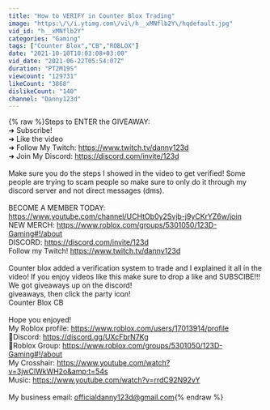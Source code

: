 ```yaml
---
title: "How to VERIFY in Counter Blox Trading"
image: "https:\/\/i.ytimg.com\/vi\/h__xMNflb2Y\/hqdefault.jpg"
vid_id: "h__xMNflb2Y"
categories: "Gaming"
tags: ["Counter Blox","CB","ROBLOX"]
date: "2021-10-10T10:03:08+03:00"
vid_date: "2021-06-22T05:54:07Z"
duration: "PT2M19S"
viewcount: "129731"
likeCount: "3868"
dislikeCount: "140"
channel: "Danny123d"
---
```

{% raw %}Steps to ENTER the GIVEAWAY:<br />➜ Subscribe!<br />➜ Like the video<br />➜ Follow My Twitch: <a rel="nofollow" target="blank" href="https://www.twitch.tv/danny123d">https://www.twitch.tv/danny123d</a><br />➜ Join My Discord: <a rel="nofollow" target="blank" href="https://discord.com/invite/123d">https://discord.com/invite/123d</a><br /><br />Make sure you do the steps I showed in the video to get verified! Some people are trying to scam people so make sure to only do it through my discord server and not direct messages (dms).<br /><br />BECOME A MEMBER TODAY: <a rel="nofollow" target="blank" href="https://www.youtube.com/channel/UCHtOb0y2Svjb-j9yCKrYZ6w/join">https://www.youtube.com/channel/UCHtOb0y2Svjb-j9yCKrYZ6w/join</a><br />NEW MERCH: <a rel="nofollow" target="blank" href="https://www.roblox.com/groups/5301050/123D-Gaming#!/about">https://www.roblox.com/groups/5301050/123D-Gaming#!/about</a><br />DISCORD: <a rel="nofollow" target="blank" href="https://discord.com/invite/123d">https://discord.com/invite/123d</a><br />Follow my Twitch! <a rel="nofollow" target="blank" href="https://www.twitch.tv/danny123d">https://www.twitch.tv/danny123d</a><br /><br />Counter blox added a verification system to trade and I explained it all in the video! If you enjoy videos like this make sure to drop a like and SUBSCIBE!!!<br />We got giveaways up on the discord!<br />giveaways, then click the party icon!<br />Counter Blox CB<br /><br />Hope you enjoyed!<br />My Roblox profile: <a rel="nofollow" target="blank" href="https://www.roblox.com/users/17013914/profile">https://www.roblox.com/users/17013914/profile</a><br />🌟Discord: <a rel="nofollow" target="blank" href="https://discord.gg/UXcFbrN7Kg">https://discord.gg/UXcFbrN7Kg</a><br />🌟Roblox Group: <a rel="nofollow" target="blank" href="https://www.roblox.com/groups/5301050/123D-Gaming#!/about">https://www.roblox.com/groups/5301050/123D-Gaming#!/about</a><br />My Crosshair: <a rel="nofollow" target="blank" href="https://www.youtube.com/watch?v=3jwClWkWH2o&amp;t=54s">https://www.youtube.com/watch?v=3jwClWkWH2o&amp;t=54s</a><br />Music: <a rel="nofollow" target="blank" href="https://www.youtube.com/watch?v=rrdC92N92vY">https://www.youtube.com/watch?v=rrdC92N92vY</a><br /><br />My business email: officialdanny123d@gmail.com{% endraw %}
